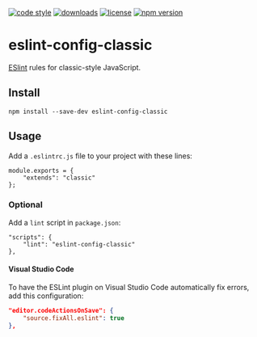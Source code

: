 [![code style](https://img.shields.io/badge/code_style-classic-blue.svg)](http://diogoeichert.github.io/eslint-config-classic)
[![downloads](https://img.shields.io/npm/dt/eslint-config-classic.svg)](https://www.npmjs.com/package/eslint-config-classic)
[![license](https://img.shields.io/github/license/diogoeichert/eslint-config-classic.svg)](LICENSE)
[![npm version](https://img.shields.io/npm/v/eslint-config-classic.svg)](https://www.npmjs.com/package/eslint-config-classic)

# eslint-config-classic

[ESlint](https://eslint.org) rules for classic-style JavaScript.

## Install

```
npm install --save-dev eslint-config-classic
```

## Usage

Add a `.eslintrc.js` file to your project with these lines:

```
module.exports = {
	"extends": "classic"
};
```

### Optional

Add a `lint` script in `package.json`:

```
"scripts": {
	"lint": "eslint-config-classic"
},
```

#### Visual Studio Code

To have the ESLint plugin on Visual Studio Code automatically fix errors, add this configuration:

```json
"editor.codeActionsOnSave": {
	"source.fixAll.eslint": true
},
```
